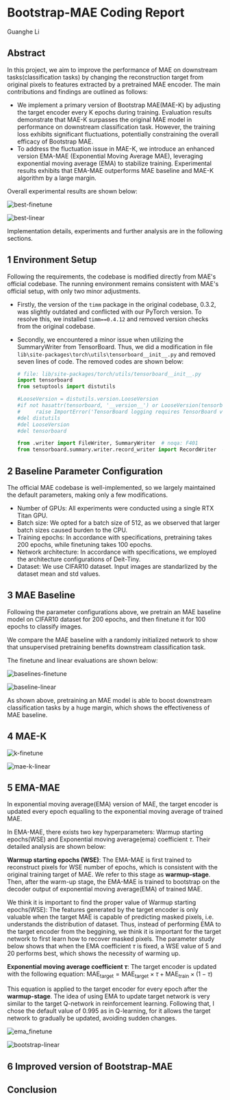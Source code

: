 # Bootstrap-MAE Coding Report

Guanghe Li



## Abstract



In this project, we aim to improve the performance of MAE on downstream tasks(classification tasks) by changing the reconstruction target from original pixels to features extracted by a pretrained MAE encoder. The main contributions and findings are outlined as follows: 

- We implement a primary version of Bootstrap MAE(MAE-K) by adjusting the target encoder every K epochs during training. Evaluation results demonstrate that MAE-K surpasses the original MAE model in performance on downstream classification task. However, the training loss exhibits significant fluctuations, potentially constraining the overall efficacy of Bootstrap MAE.
- To address the fluctuation issue in MAE-K, we introduce an enhanced version EMA-MAE (Exponential Moving Average MAE), leveraging exponential moving average (EMA) to stabilize training. Experimental results exhibits that EMA-MAE outperforms MAE baseline and MAE-K algorithm by a large margin. 

Overall experimental results are shown below: 

![best-finetune](report_figures/best_finetune.png) 

![best-linear](report_figures/best_linear.png) 

Implementation details, experiments and further analysis are in the following sections. 

## 1 Environment Setup 



Following the requirements, the codebase is modified directly from MAE's official codebase. The running environment remains consistent with MAE's official setup, with only two minor adjustments.

- Firstly, the version of the `timm` package in the original codebase, 0.3.2, was slightly outdated and conflicted with our PyTorch version. To resolve this, we installed `timm==0.4.12` and removed version checks from the original codebase. 

- Secondly, we encountered a minor issue when utilizing the SummaryWriter from TensorBoard. Thus, we did a modification in file ```lib\site-packages\torch\utils\tensorboard__init__.py``` and removed seven lines of code.  The removed codes are shown below: 

  ```python
  # file: lib/site-packages/torch/utils/tensorboard__init__.py
  import tensorboard
  from setuptools import distutils
  
  #LooseVersion = distutils.version.LooseVersion
  #if not hasattr(tensorboard, '__version__') or LooseVersion(tensorboard.__version__) < LooseVersion('1.15'):
  #     raise ImportError('TensorBoard logging requires TensorBoard version 1.15 or above')
  #del distutils
  #del LooseVersion
  #del tensorboard
  
  from .writer import FileWriter, SummaryWriter  # noqa: F401
  from tensorboard.summary.writer.record_writer import RecordWriter  # noqa: F401
  ```

  

## 2 Baseline Parameter Configuration   

The official MAE codebase is well-implemented, so we largely maintained the default parameters, making only a few modifications.

- Number of GPUs: All experiments were conducted using a single RTX Titan GPU.
- Batch size: We opted for a batch size of 512, as we observed that larger batch sizes caused burden to the CPU.
- Training epochs: In accordance with specifications, pretraining takes 200 epochs, while finetuning takes 100 epochs.
- Network architecture: In accordance with specifications, we employed the architecture configurations of Deit-Tiny.
- Dataset: We use CIFAR10 dataset. Input images are standarlized by the dataset mean and std values. 



## 3 MAE Baseline 

Following the parameter configurations above, we pretrain an MAE baseline model on CIFAR10 dataset for 200 epochs, and then finetune it for 100 epochs to classify images. 

We compare the MAE baseline with a randomly initialized network to show that unsupervised pretraining benefits downstream classification task.

The finetune and linear evaluations are shown below: 

![baselines-finetune](report_figures/baselines_finetune.png)

![baseline-linear](report_figures/baseline_linear.png)

As shown above, pretraining an MAE model is able to boost downstream classification tasks by a huge margin, which shows the effectiveness of MAE baseline. 

## 4 MAE-K 

![k-finetune](report_figures/k_finetune.png)

![mae-k-linear](report_figures/k_linear.png)

## 5 EMA-MAE 

In exponential moving average(EMA) version of MAE, the target encoder is updated every epoch equalling to the exponential moving average of trained MAE. 

In EMA-MAE, there exists two key hyperparameters: Warmup starting epochs(WSE) and Exponential moving average(ema) coefficient $\tau$. Their detailed analysis are shown below: 

**Warmup starting epochs (WSE)**: The EMA-MAE is first trained to reconstruct pixels for WSE number of epochs, which is consistent with the original training target of MAE. We refer to this stage as **warmup-stage**. Then, after the warm-up stage, the EMA-MAE is trained to bootstrap on the decoder output of exponential moving average(EMA) of trained MAE. 

We think it is important to find the proper value of Warmup starting epochs(WSE): The features generated by the target encoder is only valuable when the target MAE is capable of predicting masked pixels, i.e. understands the distribution of dataset. Thus, instead of performing EMA to the target encoder from the beggining, we think it is important for the target network to first learn how to recover masked pixels. The parameter study below shows that when the EMA coefficient $\tau$ is fixed, a WSE value of 5 and 20 performs best, which shows the necessity of warming up. 

**Exponential moving average coefficient $\tau$**:  The target encoder is updated with the following equation: 
$\mathrm{MAE_{target}} = \mathrm{MAE_{target}} \times \tau + \mathrm{MAE_{train}} \times (1 - \tau)$ 

This equation is applied to the target encoder for every epoch after the **warmup-stage**. The idea of using EMA to update target network is very similar to the target Q-network in reinforcement learning. Following that, I chose the default value of $0.995$ as in Q-learning, for it allows the target network to gradually be updated, avoiding sudden changes. 

![ema_finetune](report_figures/ema_finetune.png)

![bootstrap-linear](report_figures/bootstrap_linear.png) 



## 6 Improved version of Bootstrap-MAE 





## Conclusion







